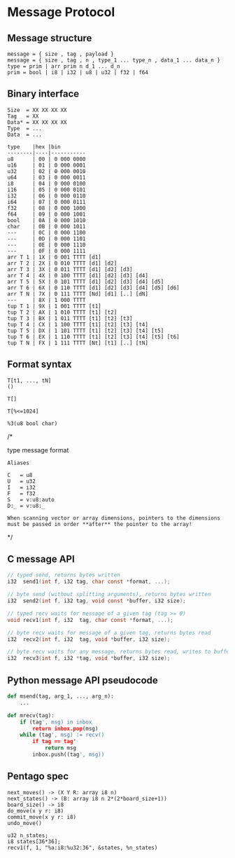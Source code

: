 # Message Protocol

## Message structure

```
message = { size , tag , payload }
message = { size , tag , n , type_1 ... type_n , data_1 ... data_n }
type = prim | arr prim n d_1 ... d_n
prim = bool | i8 | i32 | u8 | u32 | f32 | f64
```

## Binary interface

```
Size  = XX XX XX XX
Tag   = XX 
Data* = XX XX XX XX
Type  = ...
Data  = ...

type    |hex |bin
--------|----|-----------
u8      | 00 | 0 000 0000
u16     | 01 | 0 000 0001
u32     | 02 | 0 000 0010
u64     | 03 | 0 000 0011
i8      | 04 | 0 000 0100
i16     | 05 | 0 000 0101
i32     | 06 | 0 000 0110
i64     | 07 | 0 000 0111
f32     | 08 | 0 000 1000
f64     | 09 | 0 000 1001
bool    | 0A | 0 000 1010
char    | 0B | 0 000 1011
---     | 0C | 0 000 1100
---     | 0D | 0 000 1101
---     | 0E | 0 000 1110
---     | 0F | 0 000 1111
arr T 1 | 1X | 0 001 TTTT [d1]                         
arr T 2 | 2X | 0 010 TTTT [d1] [d2]                    
arr T 3 | 3X | 0 011 TTTT [d1] [d2] [d3]               
arr T 4 | 4X | 0 100 TTTT [d1] [d2] [d3] [d4]          
arr T 5 | 5X | 0 101 TTTT [d1] [d2] [d3] [d4] [d5]     
arr T 6 | 6X | 0 110 TTTT [d1] [d2] [d3] [d4] [d5] [d6]
arr T N | 7X | 0 111 TTTT [Nd] [d1] [..] [dN]          
---     | 8X | 1 000 TTTT
tup T 1 | 9X | 1 001 TTTT [t1]                         
tup T 2 | AX | 1 010 TTTT [t1] [t2]                    
tup T 3 | BX | 1 011 TTTT [t1] [t2] [t3]               
tup T 4 | CX | 1 100 TTTT [t1] [t2] [t3] [t4]          
tup T 5 | DX | 1 101 TTTT [t1] [t2] [t3] [t4] [t5]     
tup T 6 | EX | 1 110 TTTT [t1] [t2] [t3] [t4] [t5] [t6]
tup T N | FX | 1 111 TTTT [Nt] [t1] [..] [tN]          
```

## Format syntax

```
T[t1, ..., tN]
()

T[]

T[%<=1024]

%3(u8 bool char)

```




/*

type message format

	Aliases
	
	C   = u8
	U   = u32
	I   = i32
	F   = f32
	S   = v:u8:auto
	D:_ = v:u8:_

	When scanning vector or array dimensions, pointers to the dimensions must be passed in order **after** the pointer to the array!
*/


## C message API

```c
// typed send, returns bytes written
i32  send1(int f, i32 tag, char const *format, ...);

// byte send (without splitting arguments), returns bytes written
i32  send2(int f, i32 tag, void const *buffer, i32 size);

// typed recv waits for message of a given tag (tag >= 0)
void recv1(int f, i32  tag, char const *format, ...);

// byte recv waits for message of a given tag, returns bytes read
i32  recv2(int f, i32  tag, void *buffer, i32 size);

// byte recv waits for any message, returns bytes read, writes to buffer, and sets tag
i32  recv3(int f, i32 *tag, void *buffer, i32 size);
```


## Python message API pseudocode

```python
def msend(tag, arg_1, ..., arg_n):
	...

def mrecv(tag):
	if (tag', msg) in inbox
		return inbox.pop(msg)
	while (tag', msg) := recv()
		if tag == tag'
			return msg
		inbox.push((tag', msg))

```


## Pentago spec

```
next_moves() -> (X Y R: array i8 n)
next_states() -> (B: array i8 n 2*(2*board_size+1))
board_size() -> i8
do_move(x y r: i8)
commit_move(x y r: i8)
undo_move()

u32 n_states;
i8 states[36*36];
recv1(f, 1, "%a:i8:%u32:36", &states, %n_states)
```

